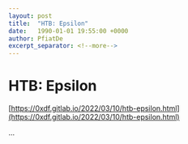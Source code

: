 ```yaml
---
layout: post
title:  "HTB: Epsilon"
date:   1990-01-01 19:55:00 +0000
author: PfiatDe
excerpt_separator: <!--more-->
---
```


# HTB: Epsilon

[https://0xdf.gitlab.io/2022/03/10/htb-epsilon.html](https://0xdf.gitlab.io/2022/03/10/htb-epsilon.html)

...
<!--more-->
